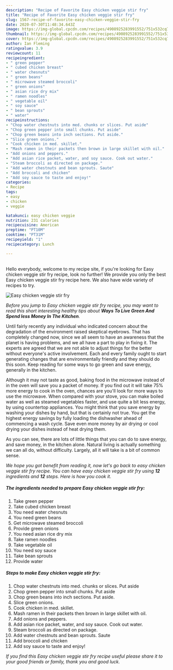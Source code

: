 ```yaml
---
description: "Recipe of Favorite Easy chicken veggie stir fry"
title: "Recipe of Favorite Easy chicken veggie stir fry"
slug: 1567-recipe-of-favorite-easy-chicken-veggie-stir-fry
date: 2020-07-30T11:48:34.643Z
image: https://img-global.cpcdn.com/recipes/4908925283991552/751x532cq70/easy-chicken-veggie-stir-fry-recipe-main-photo.jpg
thumbnail: https://img-global.cpcdn.com/recipes/4908925283991552/751x532cq70/easy-chicken-veggie-stir-fry-recipe-main-photo.jpg
cover: https://img-global.cpcdn.com/recipes/4908925283991552/751x532cq70/easy-chicken-veggie-stir-fry-recipe-main-photo.jpg
author: Ian Fleming
ratingvalue: 3.9
reviewcount: 11
recipeingredient:
- " green pepper"
- " cubed chicken breast"
- " water chesnuts"
- " green beans"
- " microwave steamed broccoli"
- " green onions"
- " asian rice dry mix"
- " ramen noodles"
- " vegetable oil"
- " soy sauce"
- " bean sprouts"
- " water"
recipeinstructions:
- "Chop water chestnuts into med. chunks or slices. Put aside"
- "Chop green pepper into small chunks. Put aside"
- "Chop green beans into inch sections. Put aside."
- "Slice green onions."
- "Cook chicken in med. skillet."
- "Mash ramen in their packets then brown in large skillet with oil."
- "Add onions and peppers."
- "Add asian rice packet, water, and soy sauce. Cook out water."
- "Steam broccoli as directed on package."
- "Add water chestnuts and bean sprouts. Saute"
- "Add broccoli and chicken"
- "Add soy sauce to taste and enjoy!"
categories:
- Recipe
tags:
- easy
- chicken
- veggie

katakunci: easy chicken veggie 
nutrition: 231 calories
recipecuisine: American
preptime: "PT10M"
cooktime: "PT31M"
recipeyield: "1"
recipecategory: Lunch

---
```

<br>
Hello everybody, welcome to my recipe site, if you're looking for Easy chicken veggie stir fry recipe, look no further! We provide you only the best Easy chicken veggie stir fry recipe here. We also have wide variety of recipes to try.
<br>


![Easy chicken veggie stir fry](https://img-global.cpcdn.com/recipes/4908925283991552/751x532cq70/easy-chicken-veggie-stir-fry-recipe-main-photo.jpg)

<i>Before you jump to Easy chicken veggie stir fry recipe, you may want to read this short interesting healthy tips about 
<strong>Ways To Live Green And Spend less Money In The Kitchen</strong>.</i>
</br>

Until fairly recently any individual who indicated concern about the degradation of the environment raised skeptical eyebrows. That has completely changed now, since we all seem to have an awareness that the planet is having problems, and we all have a part to play in fixing it. The experts are agreed that we are not able to adjust things for the better without everyone's active involvement. Each and every family ought to start generating changes that are environmentally friendly and they should do this soon. Keep reading for some ways to go green and save energy, generally in the kitchen.

Although it may not taste as good, baking food in the microwave instead of in the oven will save you a packet of money. If you find out it will take 75% more energy to cook in the oven, chances are you'll look for more ways to use the microwave. When compared with your stove, you can make boiled water as well as steamed vegetables faster, and use quite a bit less energy, by using countertop appliances. You might think that you save energy by washing your dishes by hand, but that is certainly not true. You get the highest energy savings by fully loading the dishwasher ahead of commencing a wash cycle. Save even more money by air drying or cool drying your dishes instead of heat drying them.

As you can see, there are lots of little things that you can do to save energy, and save money, in the kitchen alone. Natural living is actually something we can all do, without difficulty. Largely, all it will take is a bit of common sense.


<i>We hope you got benefit from reading it, now let's go back to easy chicken veggie stir fry recipe. You can have easy chicken veggie stir fry using <strong>12</strong> ingredients and <strong>12</strong> steps. Here is how you cook it.
</i>

##### The ingredients needed to prepare Easy chicken veggie stir fry:

1. Take  green pepper
1. Take  cubed chicken breast
1. You need  water chesnuts
1. You need  green beans
1. Get  microwave steamed broccoli
1. Provide  green onions
1. You need  asian rice dry mix
1. Take  ramen noodles
1. Take  vegetable oil
1. You need  soy sauce
1. Take  bean sprouts
1. Provide  water


##### Steps to make Easy chicken veggie stir fry:

1. Chop water chestnuts into med. chunks or slices. Put aside
1. Chop green pepper into small chunks. Put aside
1. Chop green beans into inch sections. Put aside.
1. Slice green onions.
1. Cook chicken in med. skillet.
1. Mash ramen in their packets then brown in large skillet with oil.
1. Add onions and peppers.
1. Add asian rice packet, water, and soy sauce. Cook out water.
1. Steam broccoli as directed on package.
1. Add water chestnuts and bean sprouts. Saute
1. Add broccoli and chicken
1. Add soy sauce to taste and enjoy!


<i>If you find this Easy chicken veggie stir fry recipe useful please share it to your good friends or family, thank you and good luck.</i>
